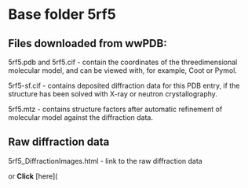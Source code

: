 # Base folder 5rf5

## Files downloaded from wwPDB:

5rf5.pdb and 5rf5.cif - contain the coordinates of the threedimensional molecular model, and can be viewed with, for example, Coot or Pymol.

5rf5-sf.cif - contains deposited diffraction data for this PDB entry, if the structure has been solved with X-ray or neutron crystallography.

5rf5.mtz - contains structure factors after automatic refinement of molecular model against the diffraction data.

## Raw diffraction data

5rf5_DiffractionImages.html - link to the raw diffraction data 

or **Click** [here](  <body>
      <script type="text/javascript">
    window.location.href = "https://zenodo.org/record/3731218) 

## Data Summary
|   | Resolution | Completeness| I/$\boldsymbol{\sigma}$ |
|---|-------------:|----------------:|--------------:|
|   |1.74|99.7  %|<img width=50/>5.400|

|   | **R-work**| **R-free**   
|---|-------------:|----------------:|           
||0.1780|0.2310|

|   |**MolProbity<br>score**| **Ramachandran<br>outliers** 
|---|-------------:|----------------:|
||1.47|0.33 %|

## Other relevant links 
**PDBe**:  https://www.ebi.ac.uk/pdbe/entry/pdb/5rf5
 
**PDBr**: https://www.rcsb.org/structure/5rf5 

